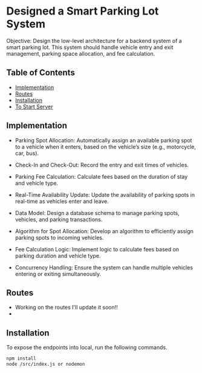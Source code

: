# Designed a Smart Parking Lot System

Objective: Design the low-level architecture for a backend system of a smart parking lot. This system should handle vehicle entry and exit management, parking space allocation, and fee calculation.

## Table of Contents

- [Implementation](#implementation)
- [Routes](#routes)
- [Installation](#installation)
- [To Start Server](#startServer)

## Implementation

- Parking Spot Allocation: Automatically assign an available parking spot to a vehicle when it enters, based on the vehicle’s size (e.g., motorcycle, car, bus).
  
- Check-In and Check-Out: Record the entry and exit times of vehicles.

- Parking Fee Calculation: Calculate fees based on the duration of stay and vehicle type.

- Real-Time Availability Update: Update the availability of parking spots in real-time as vehicles enter and leave.

- Data Model: Design a database schema to manage parking spots, vehicles, and parking transactions.

- Algorithm for Spot Allocation: Develop an algorithm to efficiently assign parking spots to incoming vehicles.

- Fee Calculation Logic: Implement logic to calculate fees based on parking duration and vehicle type.

- Concurrency Handling: Ensure the system can handle multiple vehicles entering or exiting simultaneously.
  
## Routes

- Working on the routes I'll update it soon!!
- 
## Installation

To expose the endpoints into local, run the following commands.

```sh
npm install
node /src/index.js or nodemon
```
